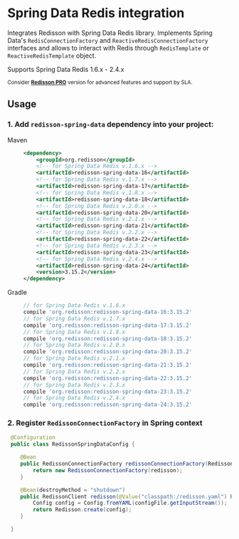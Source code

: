 # Spring Data Redis integration

Integrates Redisson with Spring Data Redis library. Implements Spring Data's `RedisConnectionFactory` and `ReactiveRedisConnectionFactory` interfaces and allows to interact with Redis through `RedisTemplate` or `ReactiveRedisTemplate` object.

Supports Spring Data Redis 1.6.x - 2.4.x

<sub>Consider __[Redisson PRO](https://redisson.pro)__ version for advanced features and support by SLA.</sub>

## Usage

### 1. Add `redisson-spring-data` dependency into your project:

Maven

```xml
     <dependency>
         <groupId>org.redisson</groupId>
         <!-- for Spring Data Redis v.1.6.x -->
         <artifactId>redisson-spring-data-16</artifactId>
         <!-- for Spring Data Redis v.1.7.x -->
         <artifactId>redisson-spring-data-17</artifactId>
         <!-- for Spring Data Redis v.1.8.x -->
         <artifactId>redisson-spring-data-18</artifactId>
         <!-- for Spring Data Redis v.2.0.x -->
         <artifactId>redisson-spring-data-20</artifactId>
         <!-- for Spring Data Redis v.2.1.x -->
         <artifactId>redisson-spring-data-21</artifactId>
         <!-- for Spring Data Redis v.2.2.x -->
         <artifactId>redisson-spring-data-22</artifactId>
         <!-- for Spring Data Redis v.2.3.x -->
         <artifactId>redisson-spring-data-23</artifactId>
         <!-- for Spring Data Redis v.2.4.x -->
         <artifactId>redisson-spring-data-24</artifactId>
         <version>3.15.2</version>
     </dependency>
```

Gradle

```groovy
     // for Spring Data Redis v.1.6.x
     compile 'org.redisson:redisson-spring-data-16:3.15.2'
     // for Spring Data Redis v.1.7.x
     compile 'org.redisson:redisson-spring-data-17:3.15.2'
     // for Spring Data Redis v.1.8.x
     compile 'org.redisson:redisson-spring-data-18:3.15.2'
     // for Spring Data Redis v.2.0.x
     compile 'org.redisson:redisson-spring-data-20:3.15.2'
     // for Spring Data Redis v.2.1.x
     compile 'org.redisson:redisson-spring-data-21:3.15.2'
     // for Spring Data Redis v.2.2.x
     compile 'org.redisson:redisson-spring-data-22:3.15.2'
     // for Spring Data Redis v.2.3.x
     compile 'org.redisson:redisson-spring-data-23:3.15.2'
     // for Spring Data Redis v.2.4.x
     compile 'org.redisson:redisson-spring-data-24:3.15.2'
```

### 2. Register `RedissonConnectionFactory` in Spring context

```java
 @Configuration
 public class RedissonSpringDataConfig {

    @Bean
    public RedissonConnectionFactory redissonConnectionFactory(RedissonClient redisson) {
        return new RedissonConnectionFactory(redisson);
    }

    @Bean(destroyMethod = "shutdown")
    public RedissonClient redisson(@Value("classpath:/redisson.yaml") Resource configFile) throws IOException {
        Config config = Config.fromYAML(configFile.getInputStream());
        return Redisson.create(config);
    }

 }
```
